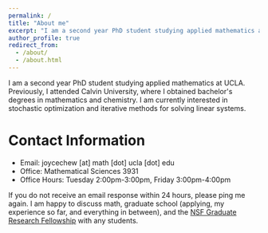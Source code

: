 ```yaml
---
permalink: /
title: "About me"
excerpt: "I am a second year PhD student studying applied mathematics at UCLA."
author_profile: true
redirect_from:
  - /about/
  - /about.html
---
```


I am a second year PhD student studying applied mathematics at UCLA. Previously, I attended Calvin University, where I obtained bachelor's degrees in mathematics and chemistry. I am currently interested in stochastic optimization and iterative methods for solving linear systems.

Contact Information
=====
* Email: joycechew [at] math [dot] ucla [dot] edu
* Office: Mathematical Sciences 3931
* Office Hours: Tuesday 2:00pm-3:00pm, Friday 3:00pm-4:00pm

If you do not receive an email response within 24 hours, please ping me again. I am happy to discuss math, graduate school (applying, my experience so far, and everything in between), and the [NSF Graduate Research Fellowship](https://www.nsfgrfp.org) with any students.
